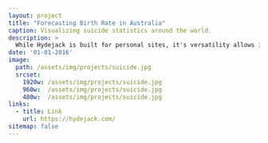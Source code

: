 ```yaml
---
layout: project
title: "Forecasting Birth Rate in Australia"
caption: Visualizing suicide statistics around the world.
description: >
  While Hydejack is built for personal sites, it's versatility allows it to be used a product page as well.
date: '01-01-2016'
image: 
  path: /assets/img/projects/suicide.jpg
  srcset: 
    1920w: /assets/img/projects/suicide.jpg
    960w:  /assets/img/projects/suicide.jpg
    480w:  /assets/img/projects/suicide.jpg
links:
  - title: Link
    url: https://hydejack.com/
sitemap: false
---
```

